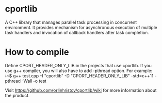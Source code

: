 cportlib
========

A C++ library that manages parallel task processing in concurrent environment. It provides mechanism for asynchronous execution of multiple task handlers and invocation of callback handlers after task completion.

How to compile
==============
Define CPORT_HEADER_ONLY_LIB in the projects that use cportlib. If you use g++ compiler, you will also have to add -pthread option. For example:
:~$ g++ test.cpp -I "cportlib" -D "CPORT_HEADER_ONLY_LIB" -std=c++11 -pthread -Wall -o test

Visit https://github.com/orlinhristov/cportlib/wiki for more information about the product.

